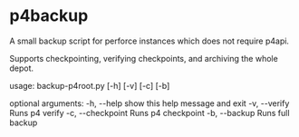 # p4backup
A small backup script for perforce instances which does not require p4api.

Supports checkpointing, verifying checkpoints, and archiving the whole depot.

usage: backup-p4root.py [-h] [-v] [-c] [-b]

optional arguments:
  -h, --help        show this help message and exit
  -v, --verify      Runs p4 verify
  -c, --checkpoint  Runs p4 checkpoint
  -b, --backup      Runs full backup

